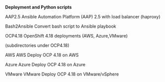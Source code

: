 **Deployment and Python scripts**

AAP2.5              Ansible Automation Platform (AAP) 2.5 with load balancer (haproxy)

Bash2Ansible        Convert bash script to Ansible playbook

OCP4.18             OpenShift 4.18 deployments (AWS, Azure,VMware)
                
(subdirectories under OCP4.18)

AWS                 AWS Deploy OCP 4.18 on AWS

Azure               Azure Deploy OCP 4.18 on Azure

VMware              VMware Deploy OCP 4.18 on VMware/vSphere
